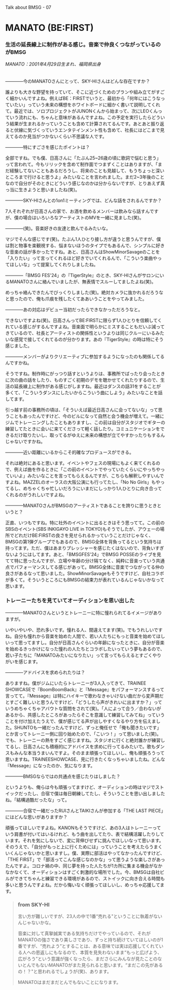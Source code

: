 Talk about BMSG - 07
# MANATO (BE:FIRST)

### 生活の延長線上に制作がある感じ。音楽で仲良くつながっているのがBMSG

*MANATO：2001年4月29日生まれ、福岡県出身*
<br/><br/><br/>
————今のMANATOさんにとって、SKY-HIさんはどんな存在ですか？

誰よりも大きな野望を持っていて、そこに近づくためのプランや組み立てがすごく細かいんですよね。例えばBE：FIRSTでいうと、最初から「何年にはこうなっていたい」っていう未来の構想をホワイトボードに細かく書いて説明してくれて。最近では、ソロプロジェクトがJUNONくんから始まって、次にLEOくんっていう流れにも、ちゃんと意味があるんですよね。この予定を実行したらどういう結果が生まれるかっていうことも含めて計算されてるんです。あとあと振り返ると伏線に気づくっていうエンタテインメント性も含めて、社長にはどこまで見えてるのか見当がつかないくらい不思議な人です。

————特にすごさを感じたポイントは？

全部ですね。でも僕、日高さんに「たぶん25~26歳の頃に歌詞で悩むと思う」って言われて。今もリリックを含めて制作面でつまずくことはありますが、「まだ経験してないこともあるだろうし、将来のことも見越して、もうちょっと深いところまで行けると思うよ」みたいなことを言われました。まだ2~3年後のことなので自分がそのときにどういう感じなのかは分からないですが、とりあえず真っ当に生きようと思いましたね(笑)。

————SKY-HIさんとの1on1ミーティングでは、どんな話をされるんですか？

7人それぞれが日高さんの家で、お酒を飲めるメンバーは飲みなら話すんですが、僕の場合はいろいろなアーティストのMVを一緒に見ました(笑)。

————(笑)。音楽好きの友達と飲んでるみたいな。

マジでそんな感じです(笑)。たぶん1人ひとり接し方が違うと思うんですが、僕は割と物事を楽観視する、悩まないほうのタイプでもあるんで、シンプルに好きな音楽の話が多かったですね。あと、日高さんはShowMinorSavageのことを「入りたい」って言ってくれるほど好きでいてくれるんで、「こういう楽曲やってほしいな」って提案してくれりしましたね。

————「BMSG FES'24」の『TigerStyle』のとき、SKY-HIさんがサロンにいるMANATOさんに絡んでいましたが、無表情でスルーしてましたよね(笑)。

めっちゃ絡んできたんでびっくりしました(笑)。絶対カメラに抜かれるだろうなと思ったので、俺も爪痕を残したくてああいうことをやってみました。

————あの対応はデビュー当初だったらできなかっただろうなと。

できないですよね(笑)。日高さんってBE:FIRSTに限らず1人ひとりを信頼してくれている感じがするんですよね。音楽面で明らかにミスすることもだいぶ減ってきているので、社長とアーティストの関係性というよりは同じクルーにいるみたいな感覚で接してくれてるのが分かります。あの『TigerStyle』の時は特にそう感じました。

————メンバーがよりクリエーティブに参加するようになったのも関係してるんですかね。

そうですね。制作時にがっつり話すというよりは、事務所でばったり会ったときに次の曲の話をしたり、ものすごく初期のデモを聴かせてくれたりするので、生活の延長線上に制作がある感じがしますね。最近はダンスの話31をすることが多くて、「こういうダンスにしたいからこういう曲にしよう」みたいなことを話してます。

引っ越す前の事務所の頃は、「そういえば最近日高さんに会ってないな」って思うこともあったんですけど、今のビルになって自然と会う機会が増えて。一緒にジムでトレーニングしたこともありますし、この前は自分がスタジオでギターの練習してたときに会いに来てくださって軽く話したり。コミュニケーションをできるだけ取りたいし、取ってるがゆえに未来の構想が立てやすかったりもするんじゃないですかね。

————近い距離にいるからこそ的確なプロデュースができる。

それは絶対にあると思います。イベントやフェスの現場にもよく来てくれるので、例えば曲を作るときに「この前のイベントでやっていたくらいにやっちやっていいよ」みたいなことを言ってもらえるんですが、こちらも解釈しやすいんですよね。MAZZELのオーラスの大阪公演にも行ってたし、「No No Girls」もやってるし、めちゃくちゃ忙しいだろうにいまだにしっかり1人ひとりに向き合ってくれるのがうれしいですよね。

————MANATOさんがBMSGのアーティストであることを誇りに思うときというと？

正直、いつもですね。特に社外のイベントに出るときはそう思ってて。この前のSBSのイベント(SBS INKIGAYO LIVE in TOKYO)もそうでしたが、アウェーの場所でどれだけBE:FIRSTの良さを見せられるかっていうことだけじゃなく、BMSGの第1弾グループでもあるので、BMSG全体を背負ってるという気持ちは持ってます。ただ、僕はあまりプレッシャーを感じたくはないので、背負いすぎないようにはしてます。あと、「BMSGFES'24」でBMSG POSSEのライブを見てて特に思ったんですが、立場や年齢の分け隔てなく、純粋に音楽っていう共通点でパフォーマンスしてる感じがあって。BMSG全体に音楽でつながってる仲の良さがあるなって思いました。ShowMinorSavageもそうですけど、自社コラボが多くて。そういうところにもBMSGの結束力が表れているんじゃないかなって思います。

### トレーニーたちを見ていてオーディションを思い出した

————MANATOさんというとトレーニーに特に憧れられてるイメージがありますが。

いやいやいや、恐れ多いです。憧れる人、間違えてます(笑)。でもうれしいですね。自分も憧れから音楽を始めた人間で、若い人たちにもっと音楽を始めてほしいって思ってますし。自分が日高さんぐらいの年齢になったときに、自分が音楽を始めるきっかけになった憧れの人たちとコラボしたいっていう夢もあるので、若い子たちに「MANATOみたいになりたい」って言ってもらえるとすごくやりがいを感じます。

————アドバイスを求められたりは？

ありますね。僕がジムにいたらトレーニーが3人入ってきて、TRAINEE SHOWCASEで『BoomBoomBack』と『Message』をパフォーマンスするって言ってて。『Message』は特にハイキーで歌わなきゃいけない曲だから変声期だとすごく難しいと思うんですけど、「どうしたら声がきれいに出ますか？」っていうめちゃくちゃアバウトな質問をされて(笑)。「人によって合う／合わないがあるから、共感したところがあったらそこを意識して練習してみてね」っていうことを付け加えたうえで、僕が感じてる声が出しやすくなるやり方を伝えました。SHUNTOも一緒だったんですけど、ずっと俺任せで「俺も聞きたいです」とか言ってトレーニー側に回り始めたので、「こいつ！」って思いました(笑)。でも、トレーニーの熱をすごく感じますね。スタジオに行くと絶対誰かが練習してるし、日高さんにも積極的にアドバイスを求めに行ってるみたいで。歌もダンスもみんな本当うまいんですよ。そのまま頑張ってほしいし、俺も頑張ろうって思いますね。TRAINEESHOWCASE、見に行きたくなっちゃいましたね。どんな『Message』になったのか、気になります。

————BMSGならではの共通点を感じたりはしました？

というよりも、俺らは今も頑張ってますけど、オーディションの時はマジでストイックだったし、合宿で僕は毎日朝練してたし、そういうことを思い出しましたね。「結構過酷だったな」って。

————合宿で一緒だったRUIさんとTAIKIさんが参加する「THE LAST PIECE」にはどんな思いがありますか？

頑張ってほしいですよね。KANONもそうですけど、あの3人はトレーニーっていう肩書が付いてはいるけれど、もう曲を出してたり、表で結構活躍したりしています。それを気にしないで、変に背伸びせずに挑んでほしいなって思います。そのうえで、「自分がもっと上に行くためには」っていうことを考えたらうまくいくんじゃないかと思いますし。僕、実際に部活はやってなかったんですけど、「THE FIRST」で「部活ってこんな感じなのかな」って思うような楽しさがあったんですよ。コロナ禍の中、同じ夢を持った人たちが1カ所に集まる機会がなかなかなくて、オーディションはすごく刺激的な場所でした。今、BMSGは自社ビルができてちゃんと練習できる環境があるので、ストイックに向き合える時間も多いと思うんですよね。だから悔いなく頑張ってほしいし、めっちゃ応援してます。



> ### from SKY-HI
> 
> 言い方が難しいですが、23人の中で1番“売れる"ということに執着がないんじゃないかな。
> 
> 音楽に対して真摯誠実である気持ちだけでやっているので、それがMANATOの強さであり美しさであり、ずっと持ち続けていてほしいのが1番ですが、“売れよう”とすることは、ある意味では実は応援してくれている人への恩返しにもなるので、本質を見失わないまま“もっと広げよう、広がろう”という意識が強くなったら、まださらにみんなが見たことのないとんでもないMANATOがまた見られると思います。“まだこの先があるの！？"と思われるでしょうが(笑)、あります。
> 
> MANATOはまだまだとんでもないことになります。

